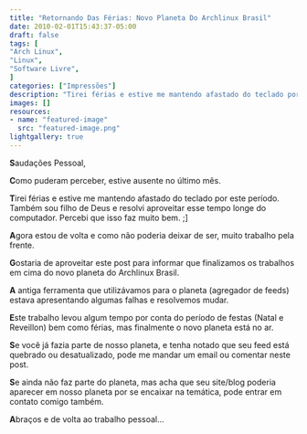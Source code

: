 ```yaml
---
title: "Retornando Das Férias: Novo Planeta Do Archlinux Brasil"
date: 2010-02-01T15:43:37-05:00
draft: false
tags: [
"Arch Linux",
"Linux",
"Software Livre",
]
categories: ["Impressões"]
description: "Tirei férias e estive me mantendo afastado do teclado por este período. Também sou filho de Deus e resolvi aproveitar esse tempo longe do computador. Percebi que isso faz muito bem. ;]"
images: []
resources:
- name: "featured-image"
  src: "featured-image.png"
lightgallery: true
---
```

**S**audações Pessoal,

**C**omo puderam perceber, estive ausente no último mês.

<!--more-->

**T**irei férias e estive me mantendo afastado do teclado por este período. Também sou filho de Deus e resolvi aproveitar esse tempo longe do computador. Percebi que isso faz muito bem. ;]

**A**gora estou de volta e como não poderia deixar de ser, muito trabalho pela frente.

**G**ostaria de aproveitar este post para informar que finalizamos os trabalhos em cima do novo planeta do Archlinux Brasil.

**A** antiga ferramenta que utilizávamos para o planeta (agregador de feeds) estava apresentando algumas falhas e resolvemos mudar.

**E**ste trabalho levou algum tempo por conta do período de festas (Natal e Reveillon) bem como férias, mas finalmente o novo planeta está no ar.

**S**e você já fazia parte de nosso planeta, e tenha notado que seu feed está quebrado ou desatualizado, pode me mandar um email ou comentar neste post.

**S**e ainda não faz parte do planeta, mas acha que seu site/blog poderia aparecer em nosso planeta por se encaixar na temática, pode entrar em contato comigo também.

**A**braços e de volta ao trabalho pessoal...
